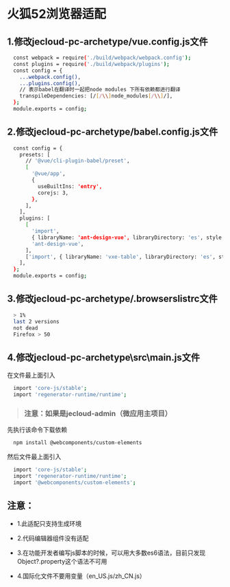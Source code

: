 # 火狐52浏览器适配

## 1.修改jecloud-pc-archetype/vue.config.js文件

```bash
  const webpack = require('./build/webpack/webpack.config');
  const plugins = require('./build/webpack/plugins');
  const config = {
    ...webpack.config(),
    ...plugins.config(),
    // 表示babel在翻译时一起把node modules 下所有依赖都进行翻译
    transpileDependencies: [/[/\\]node_modules[/\\]/],
  };
  module.exports = config;
```

## 2.修改jecloud-pc-archetype/babel.config.js文件
```bash
  const config = {
    presets: [
      // '@vue/cli-plugin-babel/preset',
      [
        '@vue/app',
        {
          useBuiltIns: 'entry',
          corejs: 3,
        },
      ],
    ],
    plugins: [
      [
        'import',
        { libraryName: 'ant-design-vue', libraryDirectory: 'es', style: false },
        'ant-design-vue',
      ],
      ['import', { libraryName: 'vxe-table', libraryDirectory: 'es', style: false }, 'vxe-table'],
    ],
  };
  module.exports = config;

```

## 3.修改jecloud-pc-archetype/.browserslistrc文件
```bash
  > 1%
  last 2 versions
  not dead
  Firefox > 50
```

## 4.修改jecloud-pc-archetype\src\main.js文件

在文件最上面引入
```bash
  import 'core-js/stable';
  import 'regenerator-runtime/runtime';
```
> ### 注意：如果是jecloud-admin（微应用主项目）
先执行该命令下载依赖
```bash
  npm install @webcomponents/custom-elements
```
然后文件最上面引入
```bash
  import 'core-js/stable';
  import 'regenerator-runtime/runtime';
  import '@webcomponents/custom-elements';
```

## 注意：
- 1.此适配只支持生成环境

- 2.代码编辑器组件没有适配

- 3.在功能开发者编写js脚本的时候，可以用大多数es6语法，目前只发现Object?.property这个语法不可用

- 4.国际化文件不要用变量（en_US.js/zh_CN.js）
